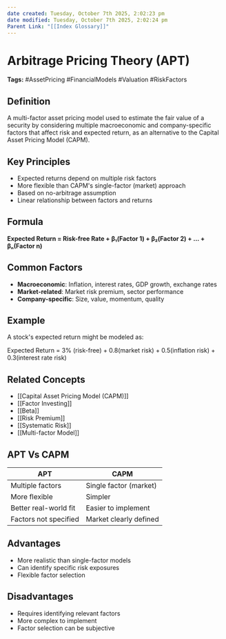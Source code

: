 ```yaml
---
date created: Tuesday, October 7th 2025, 2:02:23 pm
date modified: Tuesday, October 7th 2025, 2:02:24 pm
Parent Link: "[[Index Glossary]]"
---
```


# Arbitrage Pricing Theory (APT)

**Tags:** #AssetPricing #FinancialModels #Valuation #RiskFactors

## Definition

A multi-factor asset pricing model used to estimate the fair value of a security by considering multiple macroeconomic and company-specific factors that affect risk and expected return, as an alternative to the Capital Asset Pricing Model (CAPM).

## Key Principles

- Expected returns depend on multiple risk factors
- More flexible than CAPM's single-factor (market) approach
- Based on no-arbitrage assumption
- Linear relationship between factors and returns

## Formula

**Expected Return = Risk-free Rate + β₁(Factor 1) + β₂(Factor 2) + ... + βₙ(Factor n)**

## Common Factors

- **Macroeconomic**: Inflation, interest rates, GDP growth, exchange rates
- **Market-related**: Market risk premium, sector performance
- **Company-specific**: Size, value, momentum, quality

## Example

A stock's expected return might be modeled as:

Expected Return = 3% (risk-free) + 0.8(market risk) + 0.5(inflation risk) + 0.3(interest rate risk)

## Related Concepts

- [[Capital Asset Pricing Model (CAPM)]]
- [[Factor Investing]]
- [[Beta]]
- [[Risk Premium]]
- [[Systematic Risk]]
- [[Multi-factor Model]]

## APT Vs CAPM

|APT|CAPM|
|---|---|
|Multiple factors|Single factor (market)|
|More flexible|Simpler|
|Better real-world fit|Easier to implement|
|Factors not specified|Market clearly defined|

## Advantages

- More realistic than single-factor models
- Can identify specific risk exposures
- Flexible factor selection

## Disadvantages

- Requires identifying relevant factors
- More complex to implement
- Factor selection can be subjective